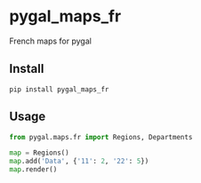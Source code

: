 # pygal_maps_fr
French maps for pygal

## Install

```
pip install pygal_maps_fr
```

## Usage
```python
from pygal.maps.fr import Regions, Departments

map = Regions()
map.add('Data', {'11': 2, '22': 5})
map.render()
```
